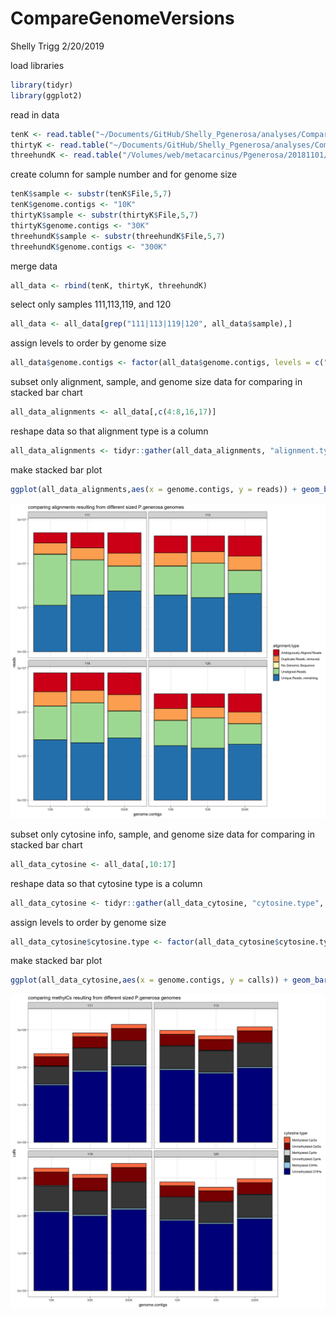 CompareGenomeVersions
================
Shelly Trigg
2/20/2019

load libraries

``` r
library(tidyr)
library(ggplot2)
```

read in data

``` r
tenK <- read.table("~/Documents/GitHub/Shelly_Pgenerosa/analyses/CompareGenomeVersions/20190214_10K/bismark_summary_report.txt", sep ="\t", header = TRUE)
thirtyK <- read.table("~/Documents/GitHub/Shelly_Pgenerosa/analyses/CompareGenomeVersions/20190214_30K/bismark_summary_report.txt", sep ="\t", header = TRUE)
threehundK <- read.table("/Volumes/web/metacarcinus/Pgenerosa/20181101/bismark_summary_report.txt", sep ="\t", header = TRUE)
```

create column for sample number and for genome size

``` r
tenK$sample <- substr(tenK$File,5,7)
tenK$genome.contigs <- "10K"
thirtyK$sample <- substr(thirtyK$File,5,7)
thirtyK$genome.contigs <- "30K"
threehundK$sample <- substr(threehundK$File,5,7)
threehundK$genome.contigs <- "300K"
```

merge data

``` r
all_data <- rbind(tenK, thirtyK, threehundK)
```

select only samples 111,113,119, and 120

``` r
all_data <- all_data[grep("111|113|119|120", all_data$sample),]
```

assign levels to order by genome size

``` r
all_data$genome.contigs <- factor(all_data$genome.contigs, levels = c("10K", "30K", "300K"))
```

subset only alignment, sample, and genome size data for comparing in stacked bar chart

``` r
all_data_alignments <- all_data[,c(4:8,16,17)]
```

reshape data so that alignment type is a column

``` r
all_data_alignments <- tidyr::gather(all_data_alignments, "alignment.type", "reads", 1:5)
```

make stacked bar plot

``` r
ggplot(all_data_alignments,aes(x = genome.contigs, y = reads)) + geom_bar(aes(fill = alignment.type), color = "black", stat = "identity") + facet_wrap(~sample) + theme_bw() + scale_fill_brewer(palette = "Spectral") + ggtitle("comparing alignments resulting from different sized P.generosa genomes")
```

![](CompareGenomeVersions_files/figure-markdown_github/unnamed-chunk-9-1.png)

subset only cytosine info, sample, and genome size data for comparing in stacked bar chart

``` r
all_data_cytosine <- all_data[,10:17]
```

reshape data so that cytosine type is a column

``` r
all_data_cytosine <- tidyr::gather(all_data_cytosine, "cytosine.type", "calls", 1:6)
```

assign levels to order by genome size

``` r
all_data_cytosine$cytosine.type <- factor(all_data_cytosine$cytosine.type, levels = c("Methylated.CpGs","Unmethylated.CpGs","Methylated.CpHs","Unmethylated.CpHs","Methylated.CHHs", "Unmethylated.CHHs"))
```

make stacked bar plot

``` r
ggplot(all_data_cytosine,aes(x = genome.contigs, y = calls)) + geom_bar(aes(fill = cytosine.type), color = "black", stat = "identity") + facet_wrap(~sample) + theme_bw() + scale_fill_manual(values = c("coral", "darkred", "gray86", "gray28", "lightskyblue2","darkblue")) + ggtitle("comparing methylCs resulting from different sized P.generosa genomes")
```

![](CompareGenomeVersions_files/figure-markdown_github/unnamed-chunk-13-1.png)
